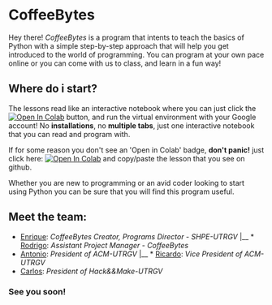 # CoffeeBytes

Hey there! *CoffeeBytes* is a program that intents to teach the basics of Python with a simple step-by-step approach that will help you get introduced to the world of programming. You can program at your own pace online or you can come with us to class, and learn in a fun way!

## Where do i start?

The lessons read like an interactive notebook where you can just click the [![Open In Colab](https://colab.research.google.com/assets/colab-badge.svg)](https://colab.research.google.com) button, and run the virtual environment with your Google account! No **installations**, no **multiple tabs**, just one interactive notebook that you can read and program with. 

If for some reason you don't see an 'Open in Colab' badge, **don't panic!** just click here: [![Open In Colab](https://colab.research.google.com/assets/colab-badge.svg)](https://colab.research.google.com) and copy/paste the lesson that you see on github.

Whether you are new to programming or an avid coder looking to start using Python you can be sure that you will find this program useful. 

## Meet the team:

* [Enrique](https://github.com/enrprz): *CoffeeBytes Creator, Programs Director - SHPE-UTRGV*
|__ * [Rodrigo](https://github.com/rodbarr): *Assistant Project Manager - CoffeeBytes*
* [Antonio](https://github.com/aadame3311): *President of ACM-UTRGV*
|__ * [Ricardo](https://github.com/RiccardT): *Vice President of ACM-UTRGV*
* [Carlos](https://github.com/crzaratech): *President of Hack&&Make-UTRGV*

### See you soon!
